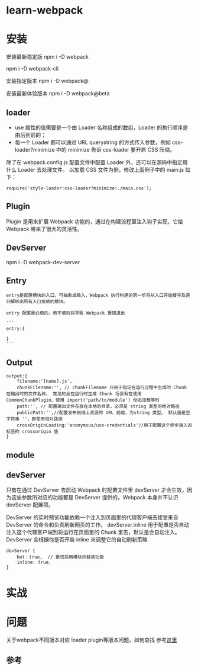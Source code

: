 # learn-webpack

# 安装

安装最新稳定版
npm i -D webpack

npm i -D webpack-cli

安装指定版本
npm i -D webpack@<version>

安装最新体验版本
npm i -D webpack@beta

## loader
- use 属性的值需要是一个由 Loader 名称组成的数组，Loader 的执行顺序是由后到前的；
- 每一个 Loader 都可以通过 URL querystring 的方式传入参数，例如 css-loader?minimize 中的 minimize 告诉 css-loader 要开启 CSS 压缩。

除了在 webpack.config.js 配置文件中配置 Loader 外，还可以在源码中指定用什么 Loader 去处理文件。 以加载 CSS 文件为例，修改上面例子中的 main.js 如下：

`require('style-loader!css-loader?minimize!./main.css');`
## Plugin

Plugin 是用来扩展 Webpack 功能的，通过在构建流程里注入钩子实现，它给 Webpack 带来了很大的灵活性。

## DevServer
npm i -D webpack-dev-server

## Entry
    entry是配置模块的入口，可抽象成输入，Webpack 执行构建的第一步将从入口开始搜寻及递归解析出所有入口依赖的模块。

    entry 配置是必填的，若不填则将导致 Webpack 报错退出

    ```
    entry:{
        
    }
    ```

## Output
```
output:{
    filename:'[name].js',
    chunkFilename:'', // chunkFilename 只用于指定在运行过程中生成的 Chunk 在输出时的文件名称。 常见的会在运行时生成 Chunk 场景有在使用 CommonChunkPlugin、使用 import('path/to/module') 动态加载等时
    path:'', // 配置输出文件存放在本地的目录，必须是 string 类型的绝对路径
    publicPath:'',//配置发布到线上资源的 URL 前缀，为string 类型。 默认值是空字符串 ''，即使用相对路径
    crossOriginLoading:'anonymous/use-credentials'//用于配置这个异步插入的标签的 crossorigin 值
}
```

## module

## devServer

只有在通过 DevServer 去启动 Webpack 时配置文件里 devServer 才会生效，因为这些参数所对应的功能都是 DevServer 提供的，Webpack 本身并不认识 devServer 配置项。

DevServer 的实时预览功能依赖一个注入到页面里的代理客户端去接受来自 DevServer 的命令和负责刷新网页的工作。 devServer.inline 用于配置是否自动注入这个代理客户端到将运行在页面里的 Chunk 里去，默认是会自动注入。 DevServer 会根据你是否开启 inline 来调整它的自动刷新策略

```
devServer {
    hot：true,  // 是否启用模块热替换功能
    inline: true,
}
```
# 实战

# 问题
关于webpack不同版本对应 loader plugin等版本问题，如何查找 参考[这里](https://juejin.cn/post/6898889812741210125)

## 参考

